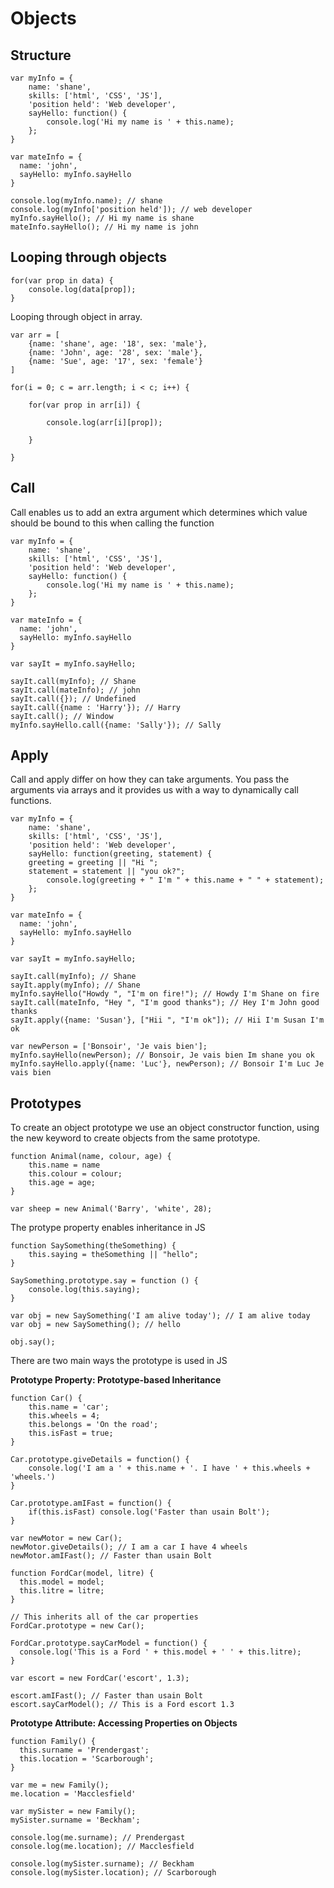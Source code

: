 # Objects

## Structure

	var myInfo = {
		name: 'shane',
		skills: ['html', 'CSS', 'JS'],
		'position held': 'Web developer',
		sayHello: function() {
			console.log('Hi my name is ' + this.name);
		};
	}

	var mateInfo = {
	  name: 'john',
	  sayHello: myInfo.sayHello
	}

	console.log(myInfo.name); // shane
	console.log(myInfo['position held']); // web developer
	myInfo.sayHello(); // Hi my name is shane
	mateInfo.sayHello(); // Hi my name is john

## Looping through objects

	for(var prop in data) {
		console.log(data[prop]);
	}

Looping through object in array.

	var arr = [
		{name: 'shane', age: '18', sex: 'male'},
		{name: 'John', age: '28', sex: 'male'},
		{name: 'Sue', age: '17', sex: 'female'}
	]

	for(i = 0; c = arr.length; i < c; i++) {
		
		for(var prop in arr[i]) {

			console.log(arr[i][prop]);

		}

	}

## Call
Call enables us to add an extra argument which determines which value should be bound to this when calling the function

	var myInfo = {
		name: 'shane',
		skills: ['html', 'CSS', 'JS'],
		'position held': 'Web developer',
		sayHello: function() {
			console.log('Hi my name is ' + this.name);
		};
	}

	var mateInfo = {
	  name: 'john',
	  sayHello: myInfo.sayHello
	}

	var sayIt = myInfo.sayHello;

	sayIt.call(myInfo); // Shane
	sayIt.call(mateInfo); // john
	sayIt.call({}); // Undefined
	sayIt.call({name : 'Harry'}); // Harry
	sayIt.call(); // Window
	myInfo.sayHello.call({name: 'Sally'}); // Sally

## Apply 

Call and apply differ on how they can take arguments. You pass the arguments via arrays and it provides us with a way to dynamically call functions.

	var myInfo = {
		name: 'shane',
		skills: ['html', 'CSS', 'JS'],
		'position held': 'Web developer',
		sayHello: function(greeting, statement) {
	    greeting = greeting || "Hi ";
	    statement = statement || "you ok?";
			console.log(greeting + " I'm " + this.name + " " + statement);
		};
	}

	var mateInfo = {
	  name: 'john',
	  sayHello: myInfo.sayHello
	}

	var sayIt = myInfo.sayHello;

	sayIt.call(myInfo); // Shane
	sayIt.apply(myInfo); // Shane
	myInfo.sayHello("Howdy ", "I'm on fire!"); // Howdy I'm Shane on fire
	sayIt.call(mateInfo, "Hey ", "I'm good thanks"); // Hey I'm John good thanks
	sayIt.apply({name: 'Susan'}, ["Hii ", "I'm ok"]); // Hii I'm Susan I'm ok

	var newPerson = ['Bonsoir', 'Je vais bien'];
	myInfo.sayHello(newPerson); // Bonsoir, Je vais bien Im shane you ok
	myInfo.sayHello.apply({name: 'Luc'}, newPerson); // Bonsoir I'm Luc Je vais bien

## Prototypes

To create an object prototype we use an object constructor function, using the new keyword to create objects from the same prototype.

	function Animal(name, colour, age) {
		this.name = name
		this.colour = colour;
		this.age = age;
	}

	var sheep = new Animal('Barry', 'white', 28);

The protype property enables inheritance in JS

	function SaySomething(theSomething) {
		this.saying = theSomething || "hello";
	}

	SaySomething.prototype.say = function () {
		console.log(this.saying);
	}

	var obj = new SaySomething('I am alive today'); // I am alive today
	var obj = new SaySomething(); // hello

	obj.say();

There are two main ways the prototype is used in JS

**Prototype Property: Prototype-based Inheritance**

	function Car() {
		this.name = 'car';
		this.wheels = 4;
		this.belongs = 'On the road';
		this.isFast = true;
	}

	Car.prototype.giveDetails = function() {
		console.log('I am a ' + this.name + '. I have ' + this.wheels + 'wheels.')
	}

	Car.prototype.amIFast = function() {
		if(this.isFast) console.log('Faster than usain Bolt');
	}

	var newMotor = new Car();
	newMotor.giveDetails(); // I am a car I have 4 wheels
	newMotor.amIFast(); // Faster than usain Bolt

	function FordCar(model, litre) {
	  this.model = model;
	  this.litre = litre;
	}

	// This inherits all of the car properties
	FordCar.prototype = new Car();

	FordCar.prototype.sayCarModel = function() {
	  console.log('This is a Ford ' + this.model + ' ' + this.litre);
	}

	var escort = new FordCar('escort', 1.3);

	escort.amIFast(); // Faster than usain Bolt
	escort.sayCarModel(); // This is a Ford escort 1.3

**Prototype Attribute: Accessing Properties on Objects**

	function Family() {
	  this.surname = 'Prendergast';
	  this.location = 'Scarborough'; 
	}

	var me = new Family();
	me.location = 'Macclesfield'

	var mySister = new Family();
	mySister.surname = 'Beckham';

	console.log(me.surname); // Prendergast
	console.log(me.location); // Macclesfield

	console.log(mySister.surname); // Beckham
	console.log(mySister.location); // Scarborough



